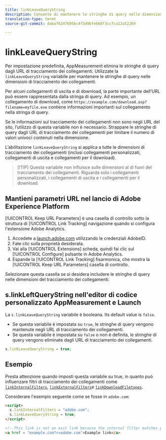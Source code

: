```yaml
---
title: linkLeaveQueryString
description: Consente di mantenere le stringhe di query nelle dimensioni del tracciamento dei collegamenti.
translation-type: tm+mt
source-git-commit: dabaf6247695bc4f3d9bfe668f3ccfca12a52269

---
```



# linkLeaveQueryString

Per impostazione predefinita, AppMeasurement elimina le stringhe di query dagli URL di tracciamento dei collegamenti. Utilizzate la `linkLeaveQueryString` variabile per mantenere le stringhe di query nelle dimensioni di tracciamento dei collegamenti.

Per alcuni collegamenti di uscita e di download, la parte importante dell’URL può essere rappresentata dalla stringa di query. Ad esempio, un collegamento di download, come `https://example.com/download.asp?filename=myfile.exe` contiene informazioni importanti sul collegamento nella stringa di query.

Se le informazioni sul tracciamento dei collegamenti non sono negli URL del sito, l’utilizzo di questa variabile non è necessario. Strappare le stringhe di query dagli URL di tracciamento dei collegamenti per limitare il numero di valori univoci contenuti nella dimensione.

L’abilitazione `linkLeaveQueryString` si applica a tutte le dimensioni di tracciamento dei collegamenti (inclusi collegamenti personalizzati, collegamenti di uscita e collegamenti per il download).

>[!TIP] Questa variabile non influisce sulle dimensioni al di fuori del tracciamento dei collegamenti. Riguarda solo i collegamenti personalizzati, i collegamenti di uscita e i collegamenti per il download.

## Mantieni parametri URL nel lancio di Adobe Experience Platform

[!UICONTROL Keep URL Parameters] è una casella di controllo sotto la struttura di [!UICONTROL Link Tracking] navigazione quando si configura l&#39;estensione Adobe Analytics.

1. Accedete a [launch.adobe.com](https://launch.adobe.com) utilizzando le credenziali AdobeID.
2. Fate clic sulla proprietà desiderata.
3. Vai alla [!UICONTROL Extensions] scheda, quindi fai clic sul [!UICONTROL Configure] pulsante in Adobe Analytics.
4. Espande la [!UICONTROL Link Tracking] fisarmonica, che mostra la [!UICONTROL Keep URL Parameters] casella di controllo.

Selezionare questa casella se si desidera includere le stringhe di query nelle dimensioni del tracciamento dei collegamenti.

## s.linkLeftQueryString nell&#39;editor di codice personalizzato AppMeasurement e Launch

La `s.linkLeaveQueryString` variabile è booleana. Its default value is `false`.

* Se questa variabile è impostata su `true`, le stringhe di query vengono mantenute negli URL di tracciamento dei collegamenti.
* Se questa variabile è impostata su `false` o non è definita, le stringhe di query vengono eliminate dagli URL di tracciamento dei collegamenti.

```js
s.linkLeaveQueryString = true;
```

## Esempio

Presta attenzione quando imposti questa variabile su true, in quanto può influenzare filtri di tracciamento dei collegamenti come [`linkInternalFilters`](linkinternalfilters.md), [`linkExternalFilters`](linkexternalfilters.md)e [`linkDownloadFiletypes`](linkdownloadfiletypes.md).

Considerare l&#39;esempio seguente come se fosse in `adobe.com`:

```html
<script>
  s.linkInternalFilters = "adobe.com";
  s.linkLeaveQueryString = true;
</script>

<!--This link is not an exit link because the internal filter matches part of the query string -->
<a href = "example.com?r=adobe.com">Example link</a>
```
